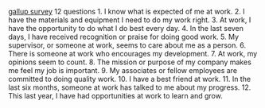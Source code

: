  [gallup survey](https://studentaffairs.unt.edu/gallup-questions-descriptions) 12 questions
	1.  I know what is expected of me at work.
	2.  I have the materials and equipment I need to do my work right.
	3.  At work, I have the opportunity to do what I do best every day.
	4.  In the last seven days, I have received recognition or praise for doing good work.
	5.  My supervisor, or someone at work, seems to care about me as a person.
	6.  There is someone at work who encourages my development.
	7.  At work, my opinions seem to count.
	8.  The mission or purpose of my company makes me feel my job is important.
	9.  My associates or fellow employees are committed to doing quality work.
	10.  I have a best friend at work.
	11.  In the last six months, someone at work has talked to me about my progress.
	12.  This last year, I have had opportunities at work to learn and grow.